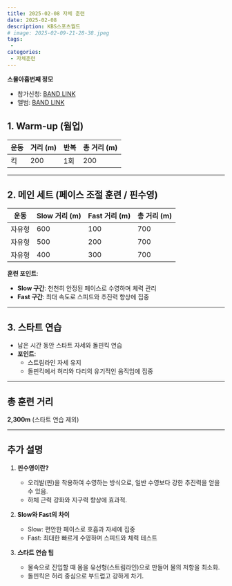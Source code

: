 ```yaml
---
title: 2025-02-08 자체 훈련
date: 2025-02-08
description: KBS스포츠월드
# image: 2025-02-09-21-28-38.jpeg
tags:
 - 
categories:
 - 자체훈련
---
```


**스물아홉번째 정모**

- 참가신청: [BAND LINK](https://band.us/band/93484357/schedule/4%2F93484357%2F582941420%2F19700101)
- 앨범: [BAND LINK](https://band.us/band/93484357/album/84801167)


## 1. Warm-up (웜업)
| 운동 | 거리 (m) | 반복 | 총 거리 (m) |
|------|----------|------|-------------|
| 킥 | 200 | 1회 | 200 |

---

## 2. 메인 세트 (페이스 조절 훈련 / 핀수영)
| 운동 | Slow 거리 (m) | Fast 거리 (m) | 총 거리 (m) |
|------|---------------|---------------|-------------|
| 자유형 | 600 | 100 | 700 |
| 자유형 | 500 | 200 | 700 |
| 자유형 | 400 | 300 | 700 |

**훈련 포인트**:
- **Slow 구간**: 천천히 안정된 페이스로 수영하며 체력 관리
- **Fast 구간**: 최대 속도로 스피드와 추진력 향상에 집중

---

## 3. 스타트 연습
- 남은 시간 동안 스타트 자세와 돌핀킥 연습
- **포인트**:
  - 스트림라인 자세 유지
  - 돌핀킥에서 허리와 다리의 유기적인 움직임에 집중

---

## 총 훈련 거리
**2,300m** (스타트 연습 제외)

---

## 추가 설명
1. **핀수영이란?**
   - 오리발(핀)을 착용하여 수영하는 방식으로, 일반 수영보다 강한 추진력을 얻을 수 있음.
   - 하체 근력 강화와 지구력 향상에 효과적.

2. **Slow와 Fast의 차이**
   - Slow: 편안한 페이스로 호흡과 자세에 집중
   - Fast: 최대한 빠르게 수영하며 스피드와 체력 테스트

3. **스타트 연습 팁**
   - 물속으로 진입할 때 몸을 유선형(스트림라인)으로 만들어 물의 저항을 최소화.
   - 돌핀킥은 허리 중심으로 부드럽고 강하게 차기.
